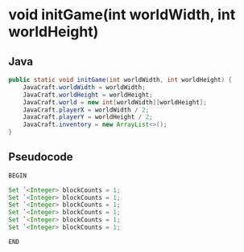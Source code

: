 # void initGame(int worldWidth, int worldHeight)

## Java

```java
public static void initGame(int worldWidth, int worldHeight) {
    JavaCraft.worldWidth = worldWidth;
    JavaCraft.worldHeight = worldHeight;
    JavaCraft.world = new int[worldWidth][worldHeight];
    JavaCraft.playerX = worldWidth / 2;
    JavaCraft.playerY = worldHeight / 2;
    JavaCraft.inventory = new ArrayList<>();
}
```

## Pseudocode

```java
BEGIN

Set `<Integer> blockCounts = 1;
Set `<Integer> blockCounts = 1;
Set `<Integer> blockCounts = 1;
Set `<Integer> blockCounts = 1;
Set `<Integer> blockCounts = 1;
Set `<Integer> blockCounts = 1;

END
```
